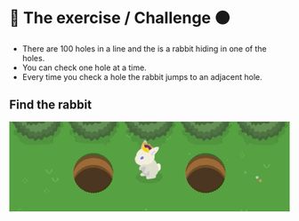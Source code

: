 # :rabbit: The exercise / Challenge :black_circle:

- There are 100 holes in a line and the is a rabbit hiding in one of the holes.
- You can check one hole at a time.
- Every time you check a hole the rabbit jumps to an adjacent hole.

## Find the rabbit

![bunny hopping](./assets/bunny.gif)
